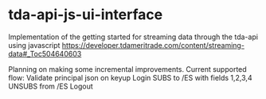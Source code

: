 # tda-api-js-ui-interface
Implementation of the getting started for streaming data through the tda-api using javascript
https://developer.tdameritrade.com/content/streaming-data#_Toc504640603

Planning on making some incremental improvements.
Current supported flow:
Validate principal json on keyup
Login
SUBS to /ES with fields 1,2,3,4
UNSUBS from /ES
Logout
